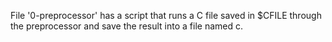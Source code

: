 File '0-preprocessor' has a script that runs a C file saved in $CFILE through the preprocessor and save the result into a file named c.
